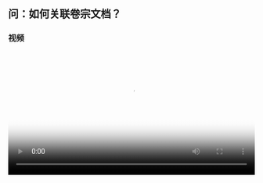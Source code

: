 ## 问：如何关联卷宗文档？


### 视频

<video id="my-video" class="video-js" controls preload="auto" width="100%"
poster="https://ipic.qinglion.com/qinglion_class.007.jpeg" data-setup='{"aspectRatio":"16:9"}'>
<source src="https://ipic.qinglion.com/qinglion_class_00007.mp4" type='video/mp4' >
</video>
